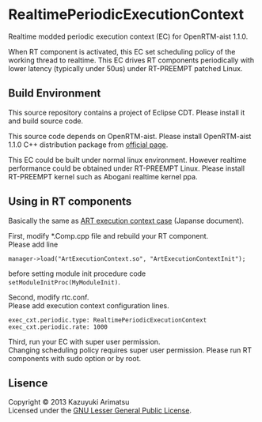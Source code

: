 RealtimePeriodicExecutionContext
=================

Realtime modded periodic execution context (EC) for OpenRTM-aist 1.1.0.

When RT component is activated, this EC set scheduling policy of the working thread to realtime.
This EC drives RT components periodically with lower latency (typically under 50us) under RT-PREEMPT patched Linux.

Build Environment
------

This source repository contains a project of Eclipse CDT.
Please install it and build source code.

This source code depends on OpenRTM-aist.
Please install OpenRTM-aist 1.1.0 C++ distribution package from [official page][openrtm].

This EC could be built under normal linux environment.
However realtime performance could be obtained under RT-PREEMPT Linux.
Please install RT-PREEMPT kernel such as Abogani realtime kernel ppa.

[openrtm]: http://www.openrtm.org

Using in RT components
------

Basically the same as [ART execution context case][art] (Japanse document).

First, modify *.Comp.cpp file and rebuild your RT component.  
Please add line

    manager->load("ArtExecutionContext.so", "ArtExecutionContextInit");

before setting module init procedure code `setModuleInitProc(MyModuleInit)`.

Second, modify rtc.conf.  
Please add execution context configuration lines.

    exec_cxt.periodic.type: RealtimePeriodicExecutionContext
    exec_cxt.periodic.rate: 1000
    
Third, run your EC with super user permission.  
Changing scheduling policy requires super user permission.
Please run RT components with sudo option or by root.

[art]:http://www.openrtm.org/openrtm/ja/content/artlinux%E7%94%A8%E5%AE%9F%E8%A1%8C%E3%82%B3%E3%83%B3%E3%83%86%E3%82%AD%E3%82%B9%E3%83%88

Lisence
------

Copyright &copy; 2013 Kazuyuki Arimatsu  
Licensed under the [GNU Lesser General Public License][LGPL].

[LGPL]: http://www.gnu.org/copyleft/lesser.html 
